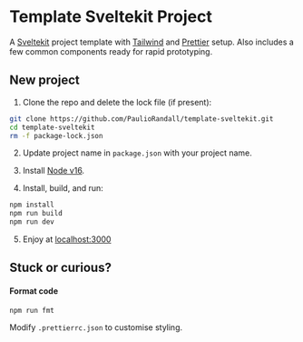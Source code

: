 # Template Sveltekit Project

A [Sveltekit](https://kit.svelte.dev/) project template with [Tailwind](https://tailwindcss.com/) and [Prettier](https://prettier.io/) setup. Also includes a few common components ready for rapid prototyping.

## New project

1. Clone the repo and delete the lock file (if present):

```bash
git clone https://github.com/PaulioRandall/template-sveltekit.git
cd template-sveltekit
rm -f package-lock.json
```

2. Update project name in `package.json` with your project name.

3. Install [Node v16](https://nodejs.org/en/download/).

4. Install, build, and run:

```bash
npm install
npm run build
npm run dev
```

5. Enjoy at [localhost:3000](http://localhost:3000)

## Stuck or curious?

#### Format code

```bash
npm run fmt
```

Modify `.prettierrc.json` to customise styling.
